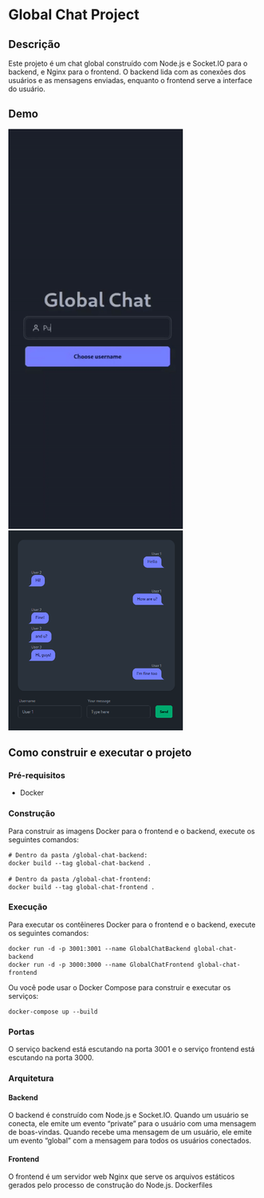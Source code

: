 # Global Chat Project

## Descrição

Este projeto é um chat global construído com Node.js e Socket.IO para o backend, e Nginx para o
frontend. O backend lida com as conexões dos usuários e as mensagens enviadas, enquanto o frontend
serve a interface do usuário.

## Demo

<img src="./img/gc.gif" width="350" />
<img src="./img/ss1.png" width="350">

## Como construir e executar o projeto

### Pré-requisitos

- Docker

### Construção

Para construir as imagens Docker para o frontend e o backend, execute os seguintes comandos:

    # Dentro da pasta /global-chat-backend:
    docker build --tag global-chat-backend .

    # Dentro da pasta /global-chat-frontend:
    docker build --tag global-chat-frontend .

### Execução

Para executar os contêineres Docker para o frontend e o backend, execute os seguintes comandos:

    docker run -d -p 3001:3001 --name GlobalChatBackend global-chat-backend
    docker run -d -p 3000:3000 --name GlobalChatFrontend global-chat-frontend

Ou você pode usar o Docker Compose para construir e executar os serviços:

    docker-compose up --build

### Portas

O serviço backend está escutando na porta 3001 e o serviço frontend está escutando na porta 3000.

### Arquitetura

#### Backend

O backend é construído com Node.js e Socket.IO. Quando um usuário se conecta, ele emite um evento
“private” para o usuário com uma mensagem de boas-vindas. Quando recebe uma mensagem de um usuário,
ele emite um evento “global” com a mensagem para todos os usuários conectados.

#### Frontend

O frontend é um servidor web Nginx que serve os arquivos estáticos gerados pelo processo de
construção do Node.js.
Dockerfiles